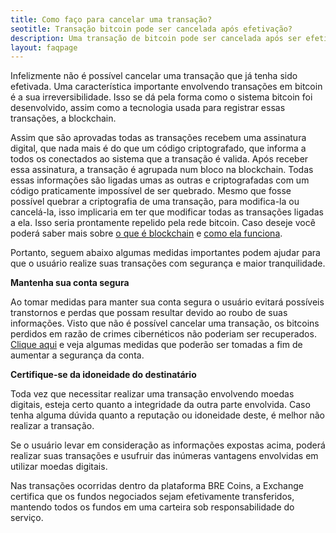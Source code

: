 ```yaml
---
title: Como faço para cancelar uma transação?
seotitle: Transação bitcoin pode ser cancelada após efetivação?
description: Uma transação de bitcoin pode ser cancelada após ser efetivada? Detalhes a respeito e mais informações sobre Blockchain, consulte esta página.
layout: faqpage
---
```

Infelizmente não é possível cancelar uma transação que já tenha sido efetivada. Uma característica importante envolvendo transações em bitcoin é a sua irreversibilidade. Isso se dá pela forma como o sistema bitcoin foi desenvolvido, assim como a tecnologia usada para registrar essas transações, a blockchain.

Assim que são aprovadas todas as transações recebem uma assinatura digital, que nada mais é do que um código criptografado, que informa a todos os conectados ao sistema que a transação é valida. Após receber essa assinatura, a transação é agrupada num bloco na blockchain. Todas essas informações são ligadas umas as outras e criptografadas com um código praticamente impossível de ser quebrado. Mesmo que fosse possível quebrar a criptografia de uma transação, para modifica-la ou cancelá-la, isso implicaria em ter que modificar todas as transações ligadas a ela. Isso seria prontamente repelido pela rede bitcoin. Caso deseje você poderá saber mais sobre [o que é blockchain](o-que-e-blockchain.html) e [como ela funciona](como-funciona-o-blockchain.html).

Portanto, seguem abaixo algumas medidas importantes podem ajudar para que o usuário realize suas transações com segurança e maior tranquilidade.

**Mantenha sua conta segura**

Ao tomar medidas para manter sua conta segura o usuário evitará possíveis transtornos e perdas que possam resultar devido ao roubo de suas informações. Visto que não é possível cancelar uma transação, os bitcoins perdidos em razão de crimes cibernéticos não poderiam ser recuperados. [Clique aqui](/faq/como-posso-deixar-minha-conta-mais-segura.html) e veja algumas medidas que poderão ser tomadas a fim de aumentar a segurança da conta.

**Certifique-se da idoneidade do destinatário**

Toda vez que necessitar realizar uma transação envolvendo moedas digitais, esteja certo quanto a integridade da outra parte envolvida. Caso tenha alguma dúvida quanto a reputação ou idoneidade deste, é melhor não realizar a transação.

Se o usuário levar em consideração as informações expostas acima, poderá realizar suas transações e usufruir das inúmeras vantagens envolvidas em utilizar moedas digitais.

Nas transações ocorridas dentro da plataforma BRE Coins, a Exchange certifica que os fundos negociados sejam efetivamente transferidos, mantendo todos os fundos em uma carteira sob responsabilidade do serviço.
